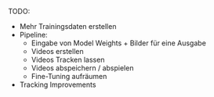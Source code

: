 TODO: 
- Mehr Trainingsdaten erstellen
- Pipeline:
  - Eingabe von Model Weights + Bilder für eine Ausgabe
  - Videos erstellen
  - Videos Tracken lassen
  - Videos abspeichern / abspielen
  - Fine-Tuning aufräumen
- Tracking Improvements
